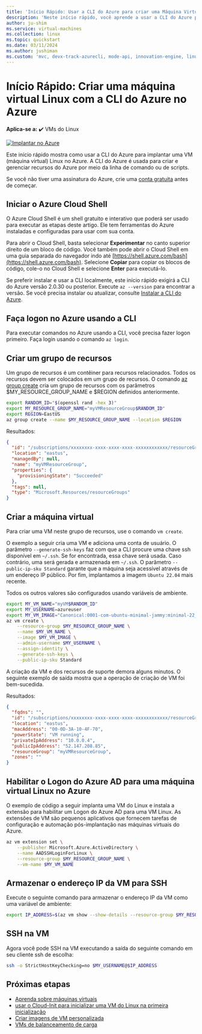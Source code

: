 ```yaml
---
title: 'Início Rápido: Usar a CLI do Azure para criar uma Máquina Virtual do Linux'
description: 'Neste início rápido, você aprende a usar a CLI do Azure para criar uma máquina virtual Linux'
author: ju-shim
ms.service: virtual-machines
ms.collection: linux
ms.topic: quickstart
ms.date: 03/11/2024
ms.author: jushiman
ms.custom: 'mvc, devx-track-azurecli, mode-api, innovation-engine, linux-related-content'
---
```


# Início Rápido: Criar uma máquina virtual Linux com a CLI do Azure no Azure

**Aplica-se a:** :heavy_check_mark: VMs do Linux

[![Implantar no Azure](https://aka.ms/deploytoazurebutton)](https://go.microsoft.com/fwlink/?linkid=2262692)

Este início rápido mostra como usar a CLI do Azure para implantar uma VM (máquina virtual) Linux no Azure. A CLI do Azure é usada para criar e gerenciar recursos do Azure por meio da linha de comando ou de scripts.

Se você não tiver uma assinatura do Azure, crie uma [conta gratuita](https://azure.microsoft.com/free/?WT.mc_id=A261C142F) antes de começar.

## Iniciar o Azure Cloud Shell

O Azure Cloud Shell é um shell gratuito e interativo que poderá ser usado para executar as etapas deste artigo. Ele tem ferramentas do Azure instaladas e configuradas para usar com sua conta. 

Para abrir o Cloud Shell, basta selecionar **Experimentar** no canto superior direito de um bloco de código. Você também pode abrir o Cloud Shell em uma guia separada do navegador indo até [https://shell.azure.com/bash](https://shell.azure.com/bash). Selecione **Copiar** para copiar os blocos de código, cole-o no Cloud Shell e selecione **Enter** para executá-lo.

Se preferir instalar e usar a CLI localmente, este início rápido exigirá a CLI do Azure versão 2.0.30 ou posterior. Execute `az --version` para encontrar a versão. Se você precisa instalar ou atualizar, consulte [Instalar a CLI do Azure]( /cli/azure/install-azure-cli).

## Faça logon no Azure usando a CLI

Para executar comandos no Azure usando a CLI, você precisa fazer logon primeiro. Faça login usando o comando `az login`.

## Criar um grupo de recursos

Um grupo de recursos é um contêiner para recursos relacionados. Todos os recursos devem ser colocados em um grupo de recursos. O comando [az group create](/cli/azure/group) cria um grupo de recursos com os parâmetros $MY_RESOURCE_GROUP_NAME e $REGION definidos anteriormente.

```bash
export RANDOM_ID="$(openssl rand -hex 3)"
export MY_RESOURCE_GROUP_NAME="myVMResourceGroup$RANDOM_ID"
export REGION=EastUS
az group create --name $MY_RESOURCE_GROUP_NAME --location $REGION
```

Resultados:

<!-- expected_similarity=0.3 -->
```json
{
  "id": "/subscriptions/xxxxxxxx-xxxx-xxxx-xxxx-xxxxxxxxxxxx/resourceGroups/myVMResourceGroup",
  "location": "eastus",
  "managedBy": null,
  "name": "myVMResourceGroup",
  "properties": {
    "provisioningState": "Succeeded"
  },
  "tags": null,
  "type": "Microsoft.Resources/resourceGroups"
}
```

## Criar a máquina virtual

Para criar uma VM neste grupo de recursos, use o comando `vm create`. 

O exemplo a seguir cria uma VM e adiciona uma conta de usuário. O parâmetro `--generate-ssh-keys` faz com que a CLI procure uma chave ssh disponível em `~/.ssh`. Se for encontrada, essa chave será usada. Caso contrário, uma será gerada e armazenada em `~/.ssh`. O parâmetro `--public-ip-sku Standard` garante que a máquina seja acessível através de um endereço IP público. Por fim, implantamos a imagem `Ubuntu 22.04` mais recente.

Todos os outros valores são configurados usando variáveis de ambiente.

```bash
export MY_VM_NAME="myVM$RANDOM_ID"
export MY_USERNAME=azureuser
export MY_VM_IMAGE="Canonical:0001-com-ubuntu-minimal-jammy:minimal-22_04-lts-gen2:latest"
az vm create \
    --resource-group $MY_RESOURCE_GROUP_NAME \
    --name $MY_VM_NAME \
    --image $MY_VM_IMAGE \
    --admin-username $MY_USERNAME \
    --assign-identity \
    --generate-ssh-keys \
    --public-ip-sku Standard
```

A criação da VM e dos recursos de suporte demora alguns minutos. O seguinte exemplo de saída mostra que a operação de criação de VM foi bem-sucedida.

Resultados:
<!-- expected_similarity=0.3 -->
```json
{
  "fqdns": "",
  "id": "/subscriptions/xxxxxxxx-xxxx-xxxx-xxxx-xxxxxxxxxxxx/resourceGroups/myVMResourceGroup/providers/Microsoft.Compute/virtualMachines/myVM",
  "location": "eastus",
  "macAddress": "00-0D-3A-10-4F-70",
  "powerState": "VM running",
  "privateIpAddress": "10.0.0.4",
  "publicIpAddress": "52.147.208.85",
  "resourceGroup": "myVMResourceGroup",
  "zones": ""
}
```

## Habilitar o Logon do Azure AD para uma máquina virtual Linux no Azure

O exemplo de código a seguir implanta uma VM do Linux e instala a extensão para habilitar um Logon do Azure AD para uma VM Linux. As extensões de VM são pequenos aplicativos que fornecem tarefas de configuração e automação pós-implantação nas máquinas virtuais do Azure.

```bash
az vm extension set \
    --publisher Microsoft.Azure.ActiveDirectory \
    --name AADSSHLoginForLinux \
    --resource-group $MY_RESOURCE_GROUP_NAME \
    --vm-name $MY_VM_NAME
```

## Armazenar o endereço IP da VM para SSH

Execute o seguinte comando para armazenar o endereço IP da VM como uma variável de ambiente:

```bash
export IP_ADDRESS=$(az vm show --show-details --resource-group $MY_RESOURCE_GROUP_NAME --name $MY_VM_NAME --query publicIps --output tsv)
```

## SSH na VM

<!--## Export the SSH configuration for use with SSH clients that support OpenSSH & SSH into the VM.
Log in to Azure Linux VMs with Azure AD supports exporting the OpenSSH certificate and configuration. That means you can use any SSH clients that support OpenSSH-based certificates to sign in through Azure AD. The following example exports the configuration for all IP addresses assigned to the VM:-->

<!--
```bash
yes | az ssh config --file ~/.ssh/config --name $MY_VM_NAME --resource-group $MY_RESOURCE_GROUP_NAME
```
-->

Agora você pode SSH na VM executando a saída do seguinte comando em seu cliente ssh de escolha:

```bash
ssh -o StrictHostKeyChecking=no $MY_USERNAME@$IP_ADDRESS
```

## Próximas etapas

* [Aprenda sobre máquinas virtuais](../index.yml)
* [usar o Cloud-Init para inicializar uma VM do Linux na primeira inicialização](tutorial-automate-vm-deployment.md)
* [Criar imagens de VM personalizada](tutorial-custom-images.md)
* [VMs de balanceamento de carga](../../load-balancer/quickstart-load-balancer-standard-public-cli.md)